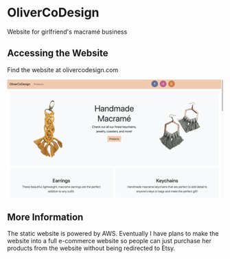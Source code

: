 # OliverCoDesign
Website for girlfriend's macramé business

## Accessing the Website

Find the website at olivercodesign.com

![Screenshot](images/ocdscreenshot.png)

## More Information

The static website is powered by AWS. Eventually I have plans to make the website into a full e-commerce website so people can just purchase 
her products from the website without being redirected to Etsy.
